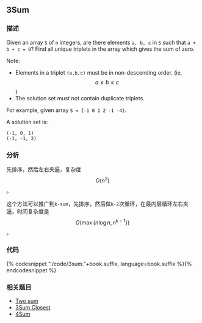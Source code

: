 ## 3Sum


### 描述

Given an array `S` of `n` integers, are there elements `a, b, c` in `S` such that `a + b + c = 0`? Find all unique triplets in the array which gives the sum of zero.

Note:

* Elements in a triplet `(a,b,c)` must be in non-descending order. (ie, $$a \leq b \leq c$$)
* The solution set must not contain duplicate triplets.


For example, given array `S = {-1 0 1 2 -1 -4}`.

A solution set is:

```
(-1, 0, 1)
(-1, -1, 2)
```


### 分析

先排序，然后左右夹逼，复杂度 $$O(n^2)$$。

这个方法可以推广到`k-sum`，先排序，然后做`k-2`次循环，在最内层循环左右夹逼，时间复杂度是 $$O(\max\{n \log n, n^{k-1}\})$$。


### 代码

{% codesnippet "./code/3sum."+book.suffix, language=book.suffix %}{% endcodesnippet %}


### 相关题目


* [Two sum](two-sum.md)
* [3Sum Closest](3sum-closest.md)
* [4Sum](4sum.md)
